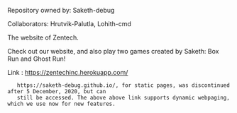 Repository owned by: Saketh-debug

Collaborators: Hrutvik-Palutla, Lohith-cmd

The website of Zentech.

Check out our website, and also play two games created by Saketh: Box Run and Ghost Run!

Link : https://zentechinc.herokuapp.com/
       
       https://saketh-debug.github.io/, for static pages, was discontinued after 5 December, 2020, but can
       still be accessed. The above above link supports dynamic webpaging, which we use now for new features.